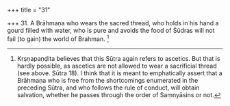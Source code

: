 +++
title = "31"

+++
31. A Brāhmaṇa who wears the sacred thread, who holds in his hand a gourd filled with water, who is pure and avoids the food of Śūdras will not fail (to gain) the world of Brahman. [^20] 


[^20]:  Kṛṣṇapaṇḍita believes that this Sūtra again refers to ascetics. But that is hardly possible, as ascetics are not allowed to wear a sacrificial thread (see above. Sūtra 18). I think that it is meant to emphatically assert that a Brāhmaṇa who is free from the shortcomings enumerated in the preceding Sūtra, and who follows the rule of conduct, will obtain salvation, whether he passes through the order of Saṃnyāsins or not.
